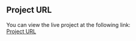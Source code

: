 ## Project URL

You can view the live project at the following link:  
[Project URL](https://github.com/Ganesh336699/Task-Tracker)
